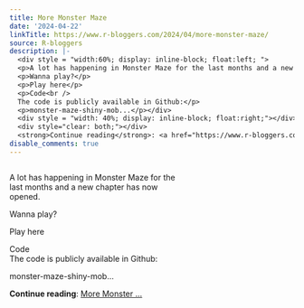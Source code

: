 ```yaml
---
title: More Monster Maze
date: '2024-04-22'
linkTitle: https://www.r-bloggers.com/2024/04/more-monster-maze/
source: R-bloggers
description: |-
  <div style = "width:60%; display: inline-block; float:left; ">
  <p>A lot has happening in Monster Maze for the last months and a new chapter has now opened.</p>
  <p>Wanna play?</p>
  <p>Play here</p>
  <p>Code<br />
  The code is publicly available in Github:</p>
  <p>monster-maze-shiny-mob...</p></div>
  <div style = "width: 40%; display: inline-block; float:right;"></div>
  <div style="clear: both;"></div>
  <strong>Continue reading</strong>: <a href="https://www.r-bloggers.com/2024/04/more-monster-maze/">More Monster ...
disable_comments: true
---
```

<div style = "width:60%; display: inline-block; float:left; ">
<p>A lot has happening in Monster Maze for the last months and a new chapter has now opened.</p>
<p>Wanna play?</p>
<p>Play here</p>
<p>Code<br />
The code is publicly available in Github:</p>
<p>monster-maze-shiny-mob...</p></div>
<div style = "width: 40%; display: inline-block; float:right;"></div>
<div style="clear: both;"></div>
<strong>Continue reading</strong>: <a href="https://www.r-bloggers.com/2024/04/more-monster-maze/">More Monster ...